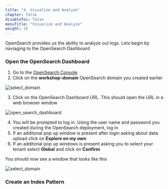 ```yaml
---
title: "4. Visualize and Analyze"
chapter: false
disableToc: false
menuTitle: "Visualize and Analyze"
weight: 10
---
```


OpenSearch provides us the ability to analyze out logs. Lets begin by naviaging to the OpenSearch Dashboard  

### Open the OpenSearch Dashboard

1. Go to the [OpenSearch Console](https://console.aws.amazon.com/esv3/home)
2. Click on the **workshop-domain** OpenSearch domain you created earlier

![select_domain](/images/open-search-log-analytics/IAM_1.PNG)

3. Click on the OpenSearch Dashboard URL. This should open the URL in a web browser window

![open_search_dashboard](/images/open-search-log-analytics/IAM_4.PNG)

4. You will be prompted to log in. Using the user name and password you created during the OpenSearch deployment, log in 
5. If an additonal pop up window is present after login asking about data upload click on **Explore on my own**
6. If an additonal pop up windows is present asking you to select your tenant select **Global** and click on **Confirm**

You should now see a window that looks like this

![select_domain](/images/open-search-log-analytics/os_1.PNG)

### Create an Index Pattern
